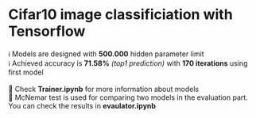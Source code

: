 # Cifar10 image classificiation with Tensorflow
:information_source: Models are designed with **500.000** hidden parameter limit
<br>
:information_source: Achieved accuracy is **71.58%** _(top1 prediction)_ with **170 iterations** using first model 
<br>
<br>
:large_blue_diamond: Check **Trainer.ipynb** for more information about models
<br>
:large_blue_diamond: McNemar test is used for comparing two models in the evaluation part. You can check the results in **evaulator.ipynb** 
